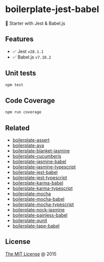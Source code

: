 # boilerplate-jest-babel

🍴 Starter with Jest & Babel.js

## Features

- ✅ Jest `v28.1.1`
- ✅ Babel.js `v7.18.2`

## Unit tests

```bash
npm test
```

## Code Coverage

```bash
npm run coverage
```

## Related

- [boilerplate-assert](https://github.com/piecioshka/boilerplate-assert)
- [boilerplate-ava](https://github.com/piecioshka/boilerplate-ava)
- [boilerplate-blanket-jasmine](https://github.com/piecioshka/boilerplate-blanket-jasmine)
- [boilerplate-cucumberjs](https://github.com/piecioshka/boilerplate-cucumberjs)
- [boilerplate-jasmine-babel](https://github.com/piecioshka/boilerplate-jasmine-babel)
- [boilerplate-jasmine-typescript](https://github.com/piecioshka/boilerplate-jasmine-typescript)
- [boilerplate-jest-babel](https://github.com/piecioshka/boilerplate-jest-babel)
- [boilerplate-jest-typescript](https://github.com/piecioshka/boilerplate-jest-typescript)
- [boilerplate-karma-babel](https://github.com/piecioshka/boilerplate-karma-babel)
- [boilerplate-karma-typescript](https://github.com/piecioshka/boilerplate-karma-typescript)
- [boilerplate-mocha](https://github.com/piecioshka/boilerplate-mocha)
- [boilerplate-mocha-babel](https://github.com/piecioshka/boilerplate-mocha-babel)
- [boilerplate-mocha-typescript](https://github.com/piecioshka/boilerplate-mocha-typescript)
- [boilerplate-nock-jasmine](https://github.com/piecioshka/boilerplate-nock-jasmine)
- [boilerplate-painless-babel](https://github.com/piecioshka/boilerplate-painless-babel)
- [boilerplate-qunit](https://github.com/piecioshka/boilerplate-qunit)
- [boilerplate-tape-babel](https://github.com/piecioshka/boilerplate-tape-babel)

## License

[The MIT License](https://piecioshka.mit-license.org) @ 2015

